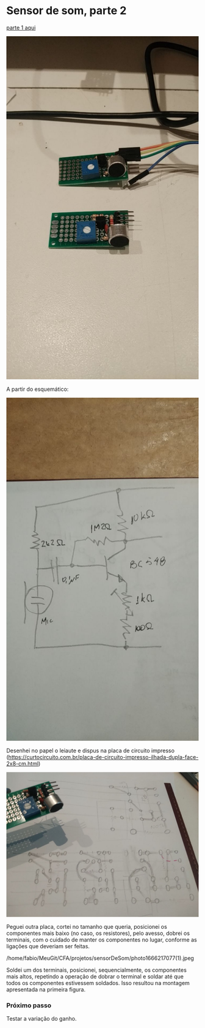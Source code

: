 # Sensor de som, parte 2

[parte 1 aqui](README.md)


![Foto do sensor de som](photo1666216250.jpeg)

A partir do esquemático:

![Esquemático](photo1666217305.jpeg)

Desenhei no papel o leiaute e dispus na placa de circuito impresso (https://curtocircuito.com.br/placa-de-circuito-impresso-ilhada-dupla-face-2x8-cm.html)

![Papel](photo1666217077.jpeg)

Peguei outra placa, cortei no tamanho que queria, posicionei os componentes mais baixo (no caso, os resistores), pelo avesso, dobrei os terminais, com o cuidado de manter os componentes no lugar, conforme as ligações que deveriam ser feitas.
 
/home/fabio/MeuGit/CFA/projetos/sensorDeSom/photo1666217077(1).jpeg

Soldei um dos terminais, posicionei, sequencialmente, os componentes mais altos, repetindo a operação de dobrar o terminal e soldar até que todos os componentes estivessem soldados. Isso resultou na montagem apresentada na primeira figura.


### Próximo passo

Testar a variação do ganho.
